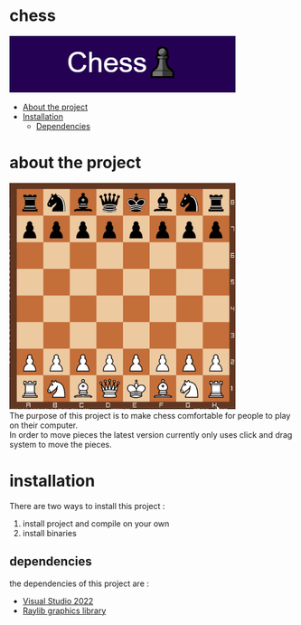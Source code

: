 # chess 
![image info](logo.png)
- [About the project](#about-the-project)
- [Installation](#installation)
    - [Dependencies](#dependencies)


# about the project
![Alt Text](Animation.gif) </br>
The purpose of this project is to make chess comfortable for people to play on their computer. </br>
In order to move pieces the latest version currently only uses click and drag system to move the pieces. </br>
# installation
There are two ways to install this project :
1. install project and compile on your own
2. install binaries
## dependencies
the dependencies of this project are :
* [Visual Studio 2022](https://visualstudio.microsoft.com/vs/)
* [Raylib graphics library](https://www.raylib.com/)

